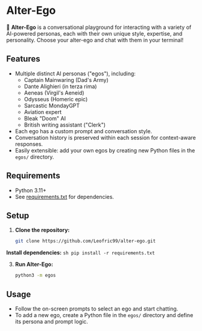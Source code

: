 # Alter-Ego

🦸 **Alter-Ego** is a conversational playground for interacting with a variety of AI-powered personas, each with their own unique style, expertise, and personality. Choose your alter-ego and chat with them in your terminal!

## Features

- Multiple distinct AI personas ("egos"), including:
  - Captain Mainwaring (Dad's Army)
  - Dante Alighieri (in terza rima)
  - Aeneas (Virgil's Aeneid)
  - Odysseus (Homeric epic)
  - Sarcastic MondayGPT
  - Aviation expert
  - Bleak "Doom" AI
  - British writing assistant ("Clerk")
- Each ego has a custom prompt and conversation style.
- Conversation history is preserved within each session for context-aware responses.
- Easily extensible: add your own egos by creating new Python files in the `egos/` directory.

## Requirements

- Python 3.11+
- See [requirements.txt](requirements.txt) for dependencies.

## Setup

1. **Clone the repository:**
   ```sh
   git clone https://github.com/Leofric99/alter-ego.git
   ```
**Install dependencies:**
    ```sh
    pip install -r requirements.txt
    ```

3. **Run Alter-Ego:**
    ```sh
    python3 -m egos
    ```

## Usage

- Follow the on-screen prompts to select an ego and start chatting.
- To add a new ego, create a Python file in the `egos/` directory and define its persona and prompt logic.
